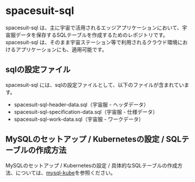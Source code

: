# spacesuit-sql    

spacesuit-sql は、主に宇宙で活用されるエッジアプリケーションにおいて、宇宙服データを保存するSQLテーブルを作成するためのレポジトリです。  
spacesuit-sql は、そのまま宇宙ステーション等で利用されるクラウド環境におけるアプリケーションにも、適用可能です。  

## sqlの設定ファイル

spacesuit-sql には、sqlの設定ファイルとして、以下のファイルが含まれています。  

* spacesuit-sql-header-data.sql（宇宙服 - ヘッダデータ）
* spacesuit-sql-specification-data.sql（宇宙服 - 仕様データ）
* spacesuit-sql-work-data.sql（宇宙服 - ワークデータ）

## MySQLのセットアップ / Kubernetesの設定 / SQLテーブルの作成方法
MySQLのセットアップ / Kubernetesの設定 / 具体的なSQLテーブルの作成方法、については、[mysql-kube](https://github.com/latonaio/mysql-kube)を参照ください。
